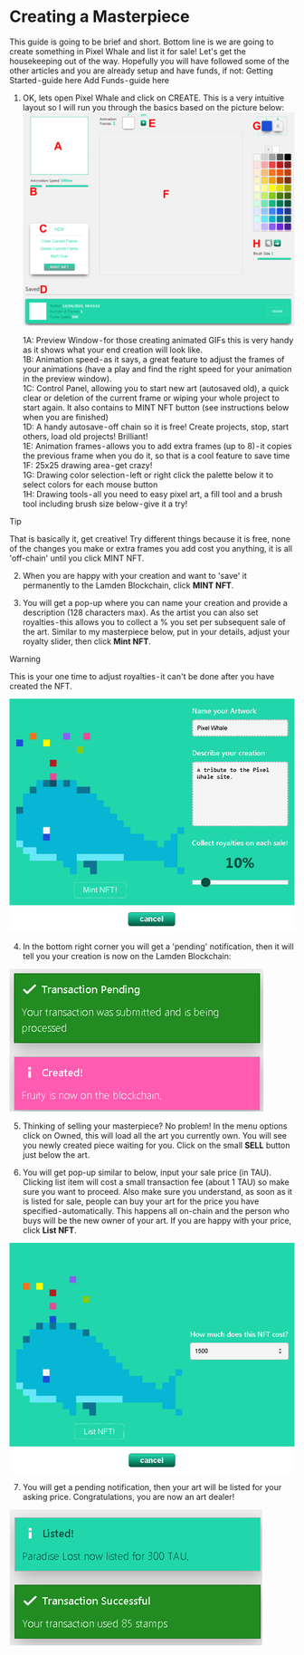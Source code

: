 # Creating a Masterpiece

This guide is going to be brief and short. Bottom line is we are going to create something in Pixel Whale and list it for sale!
Let's get the housekeeping out of the way. Hopefully you will have followed some of the other articles and you are already setup and have funds, if not:
Getting Started - guide here
Add Funds - guide here

1. OK, lets open Pixel Whale and click on CREATE. This is a very intuitive layout so I will run you through the basics based on the picture below:  
![Createdoc1](./static/create1.png ':size=1000')    

    1A: Preview Window - for those creating animated GIFs this is very handy as it shows what your end creation will look like.   
    1B: Animation speed - as it says, a great feature to adjust the frames of your animations (have a play and find the right speed for your animation in the preview window).   
    1C: Control Panel, allowing you to start new art (autosaved old), a quick clear or deletion of the current frame or wiping your whole project to start again. It also contains to MINT NFT button (see instructions below when you are finished)   
    1D: A handy autosave - off chain so it is free! Create projects, stop, start others, load old projects! Brilliant!   
    1E: Animation frames - allows you to add extra frames (up to 8) - it copies the previous frame when you do it, so that is a cool feature to save time   
    1F: 25x25 drawing area - get crazy!   
    1G: Drawing color selection - left or right click the palette below it to select colors for each mouse button   
    1H: Drawing tools - all you need to easy pixel art, a fill tool and a brush tool including brush size below - give it a try!   

>[!Tip]
> That is basically it, get creative! Try different things because it is free, none of the changes you make or extra frames you add cost you anything, it is all 'off-chain' until you click MINT NFT.   

2. When you are happy with your creation and want to 'save' it permanently to the Lamden Blockchain, click **MINT NFT**.   

3. You will get a pop-up where you can name your creation and provide a description (128 characters max). As the artist you can also set royalties - this allows you to collect a % you set per subsequent sale of the art. Similar to my masterpiece below, put in your details, adjust your royalty slider, then click **Mint NFT**.   

>[!Warning]
> This is your one time to adjust royalties - it can't be done after you have created the NFT.   

![Createdoc2](./static/create2.png ':size=956')    

4. In the bottom right corner you will get a 'pending' notification, then it will tell you your creation is now on the Lamden Blockchain:   

![Createdoc3](./static/create3.png ':size=449')    

5. Thinking of selling your masterpiece? No problem! In the menu options click on Owned, this will load all the art you currently own. You will see you newly created piece waiting for you. Click on the small **SELL** button just below the art.

6. You will get pop-up similar to below, input your sale price (in TAU). Clicking list item will cost a small transaction fee (about 1 TAU) so make sure you want to proceed. Also make sure you understand, as soon as it is listed for sale, people can buy your art for the price you have specified - automatically. This happens all on-chain and the person who buys will be the new owner of your art. If you are happy with your price, click **List NFT**.

![Createdoc4](./static/create4.png ':size=967')    

7. You will get a pending notification, then your art will be listed for your asking price. Congratulations, you are now an art dealer!   

![Createdoc5](./static/create5.png ':size=447')    

